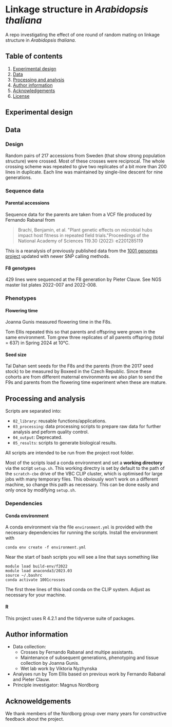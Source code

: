 # Linkage structure in *Arabidopsis thaliana*

A repo investigating the effect of one round of random mating on linkage
structure in *Arabidopsis thaliana*.

## Table of contents

1. [Experimental design](#experimental-design)
3. [Data](#data)
4. [Processing and analysis](#processing-and-analysis)
5. [Author information](#author-information)
6. [Acknowledgements](#acknowledgements)
7. [License](#license)

## Experimental design

## Data

### Design

Random pairs of 217 accessions from Sweden (that show strong population
structure) were crossed. Most of these crosses were reciprocal. The whole crossing
scheme was repeated to give two replicates of a bit more than 200 lines in 
duplicate. Each line was maintained by single-line descent for nine generations.

### Sequence data

#### Parental accessions

Sequence data for the parents are taken from a VCF file produced by Fernando
Rabanal from

> Brachi, Benjamin, et al. "Plant genetic effects on microbial hubs impact host fitness in repeated field trials."Proceedings of the National Academy of Sciences 119.30 (2022): e2201285119

This is a reanalysis of previously published data from the [1001 genomes project](https://1001genomes.org/)
updated with newer SNP calling methods.

#### F8 genotypes

429 lines were sequenced at the F8 generation by Pieter Clauw.
See NGS master list plates 2022-007 and 2022-008.

### Phenotypes

#### Flowering time

Joanna Gunis measured flowering time in the F8s.

Tom Ellis repeated this so that parents and offspring were grown in the same 
environment. Tom grew three replicates of all parents offspring (total = 637) in
Spring 2024 at 10°C.

#### Seed size

Tal Dahan sent seeds for the F8s and the parents (from the 2017 seed stock) to 
be measured by Boxeed in the Czech Republic. Since these cohorts are from
different maternal environments we also plan to send the F9s and parents from 
the flowering time experiment when these are mature.

## Processing and analysis

Scripts are separated into:
- `02_library`: reusable functions/applications.
- `03_processing`: data processing scripts to prepare raw data for further analysis
    and peform quality control.
- `04_output`: Deprecated.
- `05_results`: scripts to generate biological results.

All scripts are intended to be run from the project root folder.

Most of the scripts load a conda environment and set a **working directory** via
the script `setup.sh`.
This working directry is set by default to the path of the `scratch-cbe` drive
of the VBC CLIP cluster, which is optimised for large jobs with many temporary files.
This obviously won't work on a different machine, so change this path as
necessary. This can be done easily and only once by modifying `setup.sh`.

### Dependencies

#### Conda environment

A conda environment via the file `environment.yml` is provided with the necessary dependencies for running the scripts.
Install the environment with 
```
conda env create -f environment.yml
```

Near the start of bash scripts you will see a line that says something like
```
module load build-env/f2022
module load anaconda3/2023.03
source ~/.bashrc
conda activate 1001crosses
```
The first three lines of this load conda on the CLIP system.
Adjust as necessary for your machine.

#### R

This project uses R 4.2.1 and the tidyverse suite of packages.

## Author information

* Data collection:
    * Crosses by Fernando Rabanal and multipe assistants.
    * Maintenance of subsequent generations, phenotyping and tissue collection by Joanna Gunis.
    * Wet lab work by Viktoria Nyzhynska
* Analyses run by Tom Ellis based on previous work by Fernando Rabanal and Pieter Clauw.
* Principle investigator: Magnus Nordborg

## Acknoweldgements

We thank members of the Nordborg group over many years for constructive feedback about the project.